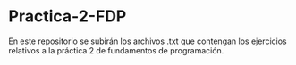 # Practica-2-FDP
En este repositorio se subirán los archivos .txt que contengan los ejercicios relativos a la práctica 2 de fundamentos de programación.
